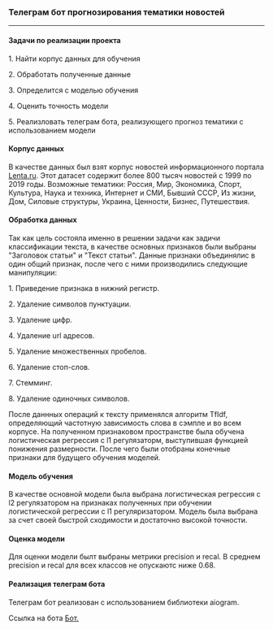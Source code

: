<h3>Телеграм бот прогнозирования тематики новостей</h3>
<hr>

<h4>Задачи по реализации проекта</h4>
<p>1. Найти корпус данных для обучения</p>
<p>2. Обработать полученные данные</p>
<p>3. Определится с моделью обучения</p>
<p>4. Оценить точность модели</p>
<p>5. Реализловать телеграм бота, реализующего прогноз тематики с использованием модели</p>
<h4>Корпус данных</h4>
<p>В качестве данных был взят корпус новостей информационного портала <a href = 'https://www.kaggle.com/datasets/yutkin/corpus-of-russian-news-articles-from-lenta'>Lenta.ru</a>. Этот датасет содержит более 800 тысяч новостей с 1999 по 2019 годы. Возможные тематики: Россия, Мир, Экономика, Спорт, Культура, Наука и техника, Интернет и СМИ, Бывший СССР, Из жизни, Дом, Силовые структуры, Украина, Ценности, Бизнес, Путешествия.</p>
<h4>Обработка данных</h4>
<p>Так как цель состояла именно в решении задачи как задичи классификации текста, в качестве основных признаков были выбраны "Заголовок статьи" и "Текст статьи".
Данные признаки объединялис в один общий признак, после чего с ними производились следующие манипуляции:</p>
<p>1. Приведение признака в нижний регистр.</p>
<p>2. Удаление символов пунктуации.</p>
<p>3. Удаление цифр.</p>
<p>4. Удаление url адресов.</p>
<p>5. Удаление множественных пробелов.</p>
<p>6. Удаление стоп-слов.</p>
<p>7. Стемминг.</p>
<p>8. Удаление одиночных символов.</p>
<p>После даннных операций к тексту применялся алгоритм TfIdf, определяющий частотную зависимость слова в сэмпле и во всем корпусе. На полученном признаковом пространстве была обучена логистическая регрессия с l1 регулязаторм, выступившая функцией понижения размерности. После чего были отобраны конечные признаки для будущего обучения моделей.</p>
<h4>Модель обучения</h4>
<p>В качестве основной модели была выбрана логистическая регрессия с l2 регулязатором на признаках полученных при обучении логистической регрессии с l1 регуляризатором. Модель была выбрана за счет своей быстрой сходимости и достаточно высокой точности.</p>
<h4>Оценка модели</h4>
<p>Для оценки модели былт выбраны метрики precision и recal. В среднем precision и recal для всех классов не опускаютс ниже 0.68.</p>
<h4>Реализация телеграм бота</h4>
<p>Телеграм бот реализован с использованием библиотеки aiogram.</p>
<p>Ссылка на бота <a href ='tg://resolve?domain=news_alex_bot'>Бот.</a></p>

